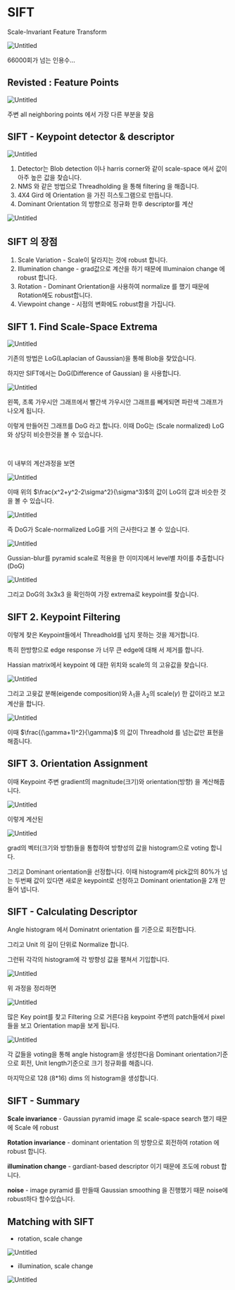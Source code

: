 # SIFT

Scale-Invariant Feature Transform

![Untitled](md_img/SIFT/Untitled.png)

66000회가 넘는 인용수…

## Revisted : Feature Points

![Untitled](md_img/SIFT/Untitled%201.png)

주변 all neighboring points 에서 가장 다른 부분을 찾음

## SIFT - Keypoint detector & descriptor

![Untitled](md_img/SIFT/Untitled%202.png)

1. Detector는 Blob detection 이나 harris corner와 같이 scale-space 에서 값이 아주 높은 값을 찾습니다.
2. NMS 와 같은 방법으로 Threadholding 을 통해 filtering 을 해줍니다.
3. 4X4 Gird 에 Orientation 을 가진 히스토그램으로 만듭니다.
4. Dominant Orientation 의 방향으로 정규화 한후 descriptor를 계산

![Untitled](md_img/SIFT/Untitled%203.png)

## SIFT 의 장점

1. Scale Variation - Scale이 달라지는 것에 robust 합니다.
2. Illumination change - grad값으로 계산을 하기 때문에 Illuminaion change 에 robust 합니다.
3. Rotation - Dominant Orientation을 사용하여 normalize 를 했기 때문에 Rotation에도 robust합니다.
4. Viewpoint change - 시점의 변화에도 robust함을 가집니다.

## SIFT 1. Find Scale-Space Extrema

![Untitled](md_img/SIFT/Untitled%204.png)

기존의 방법은 LoG(Laplacian of Gaussian)을 통해 Blob을 찾았습니다.

하지만 SIFT에서는 DoG(Difference of Gaussian) 을 사용합니다.

![Untitled](md_img/SIFT/Untitled%205.png)

왼쪽, 초록 가우시안 그래프에서 빨간색 가우시안 그래프를 빼게되면 파란색 그래프가 나오게 됩니다.

이렇게 만들어진 그래프를 DoG 라고 합니다. 이때 DoG는 (Scale normalized) LoG와 상당히 비슷한것을 볼 수 있습니다. 

</br>

이 내부의 계산과정을 보면

![Untitled](md_img/SIFT/Untitled%206.png)

이때 위의 $\frac{x^2+y^2-2\sigma^2}{\sigma^3}$의 값이 LoG의 값과 비슷한 것을 볼 수 있습니다.

![Untitled](md_img/SIFT/Untitled%207.png)

즉 DoG가 Scale-normalized LoG를 거의 근사한다고 볼 수 있습니다.

![Untitled](md_img/SIFT/Untitled%208.png)

Gussian-blur를 pyramid scale로 적용을 한 이미지에서 level별 차이를 추출합니다(DoG)

![Untitled](md_img/SIFT/Untitled%209.png)

그리고 DoG의 3x3x3 을 확인하여 가장 extrema로 keypoint를 찾습니다.

## SIFT 2. Keypoint Filtering

이렇게 찾은 Keypoint들에서 Threadhold를 넘지 못하는 것을 제거합니다.

특히 한방향으로 edge response 가 너무 큰 edge에 대해 서 제거를 합니다.

Hassian matrix에서 keypoint 에 대한 위치와 scale의 의 고유값을 찾습니다.

![Untitled](md_img/SIFT/Untitled%2010.png)

그리고 고윳값 분해(eigende composition)와 $\lambda_1$을 $\lambda_2$의 scale($\gamma$) 한 값이라고 보고 계산을 합니다.

![Untitled](md_img/SIFT/Untitled%2011.png)

이때 $\frac{(\gamma+1)^2}{\gamma}$ 의 값이 Threadhold 를 넘는값만 표현을 해줍니다.

## SIFT 3. Orientation Assignment

이때 Keypoint 주변 gradient의 magnitude(크기)와 orientation(방향) 을  계산해줍니다.

![Untitled](md_img/SIFT/Untitled%2012.png)

이렇게 계산된

![Untitled](md_img/SIFT/Untitled%2013.png)

grad의 벡터(크기와 방향)들을 통합하여 방향성의 값을 histogram으로 voting 합니다.

그리고 Dominant orientation을 선정합니다. 이때 histogram에 pick값의 80%가 넘는 두번째 값이 있다면 새로운 keypoint로 선정하고 Dominant orientation을 2개 만들어 냅니다.

## SIFT - Calculating Descriptor

Angle histogram 에서  Dominatnt orientation 를 기준으로 회전합니다.

그리고 Unit 의 길이 단위로 Normalize 합니다.

그런뒤 각각의 histogram에 각 방향성 값을 펼쳐서 기입합니다. 

![Untitled](md_img/SIFT/Untitled%2014.png)

위 과정을 정리하면

![Untitled](md_img/SIFT/Untitled%2015.png)

많은 Key point를 찾고 Filtering 으로 거른다음 keypoint 주변의 patch들에서 pixel들을 보고 Orientation map을 보게 됩니다.

![Untitled](md_img/SIFT/Untitled%2016.png)

각 값들을 voting을 통해 angle histogram을 생성한다음  Dominant orientation기준으로 회전, Unit length기준으로 크기 정규화를 해줍니다.

마지막으로 128 (8*16) dims 의 histogram을 생성합니다.

## SIFT - Summary

**Scale invariance** - Gaussian pyramid image 로 scale-space search 했기 때문에 Scale 에 robust

**Rotation invariance** - dominant orientation 의 방향으로 회전하여 rotation 에 robust 합니다.

**illumination change** - gardiant-based descriptor 이기 때문에 조도에 robust 합니다.

**noise** - image pyramid 를 만들때 Gaussian smoothing 을 진행했기 때문 noise에 robust하다 할수있습니다.

## Matching with SIFT

- rotation, scale change

![Untitled](md_img/SIFT/Untitled%2017.png)

- illumination, scale  change

![Untitled](md_img/SIFT/Untitled%2018.png)